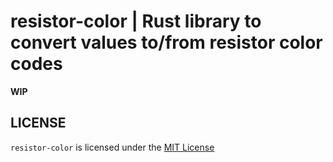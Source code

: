 # resistor-color | Rust library to convert values to/from resistor color codes

**WIP**

## LICENSE

`resistor-color` is licensed under the [MIT License](./LICENSE)
